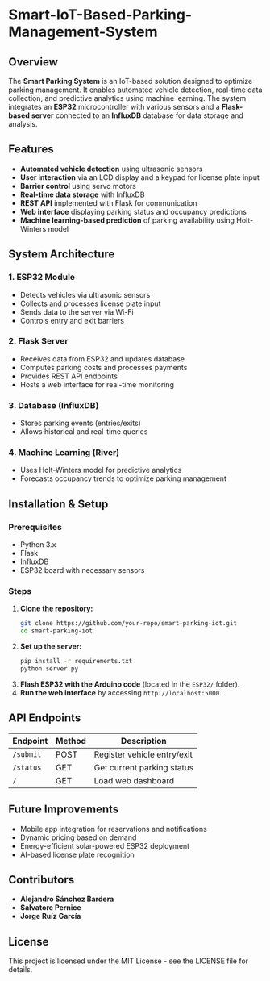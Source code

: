 # Smart-IoT-Based-Parking-Management-System

## Overview
The **Smart Parking System** is an IoT-based solution designed to optimize parking management. It enables automated vehicle detection, real-time data collection, and predictive analytics using machine learning. The system integrates an **ESP32** microcontroller with various sensors and a **Flask-based server** connected to an **InfluxDB** database for data storage and analysis.

## Features
- **Automated vehicle detection** using ultrasonic sensors
- **User interaction** via an LCD display and a keypad for license plate input
- **Barrier control** using servo motors
- **Real-time data storage** with InfluxDB
- **REST API** implemented with Flask for communication
- **Web interface** displaying parking status and occupancy predictions
- **Machine learning-based prediction** of parking availability using Holt-Winters model

## System Architecture
### 1. ESP32 Module
- Detects vehicles via ultrasonic sensors
- Collects and processes license plate input
- Sends data to the server via Wi-Fi
- Controls entry and exit barriers

### 2. Flask Server
- Receives data from ESP32 and updates database
- Computes parking costs and processes payments
- Provides REST API endpoints
- Hosts a web interface for real-time monitoring

### 3. Database (InfluxDB)
- Stores parking events (entries/exits)
- Allows historical and real-time queries

### 4. Machine Learning (River)
- Uses Holt-Winters model for predictive analytics
- Forecasts occupancy trends to optimize parking management

## Installation & Setup
### Prerequisites
- Python 3.x
- Flask
- InfluxDB
- ESP32 board with necessary sensors

### Steps
1. **Clone the repository:**
   ```sh
   git clone https://github.com/your-repo/smart-parking-iot.git
   cd smart-parking-iot
   ```
2. **Set up the server:**
   ```sh
   pip install -r requirements.txt
   python server.py
   ```
3. **Flash ESP32 with the Arduino code** (located in the `ESP32/` folder).
4. **Run the web interface** by accessing `http://localhost:5000`.

## API Endpoints
| Endpoint        | Method | Description |
|---------------|--------|------------|
| `/submit`     | POST   | Register vehicle entry/exit |
| `/status`     | GET    | Get current parking status |
| `/`           | GET    | Load web dashboard |

## Future Improvements
- Mobile app integration for reservations and notifications
- Dynamic pricing based on demand
- Energy-efficient solar-powered ESP32 deployment
- AI-based license plate recognition

## Contributors
- **Alejandro Sánchez Bardera**
- **Salvatore Pernice**
- **Jorge Ruíz García**

## License
This project is licensed under the MIT License - see the LICENSE file for details.

